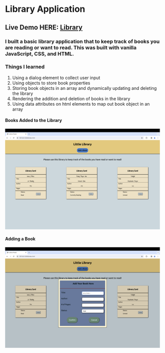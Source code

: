 # Library Application

## Live Demo HERE: [Library](https://danny-lau1.github.io/library/)

### I built a basic library application that to keep track of books you are reading or want to read. This was built with vanilla JavaScript, CSS, and HTML. 

### Things I learned

1. Using a dialog element to collect user input
2. Using objects to store book properties
3. Storing book objects in an array and dynamically updating and deleting the library
4. Rendering the addition and deletion of books in the library
5. Using data attributes on html elements to map out book object in an array

#### Books Added to the Library

![books](images/book_list.png)

#### Adding a Book

![Adding a book](images/add_book.png)